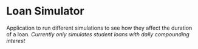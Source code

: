 Loan Simulator
==============
Application to run different simulations to see how they affect the duration of a loan.
_Currently only simulates student loans with daily compounding interest_
